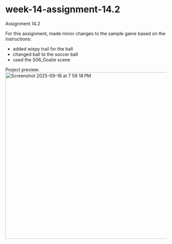 # week-14-assignment-14.2
Assignment 14.2

For this assignment, made minor changes to the sample game based on the instructions:
- added wispy trail for the ball
- changed ball to the soccer ball
- used the S06_Goalie scene

Project preview:
<img width="812" height="521" alt="Screenshot 2025-09-18 at 7 59 18 PM" src="https://github.com/user-attachments/assets/199e0d94-0bd7-4e73-b5c6-0f931cb37d93" />
